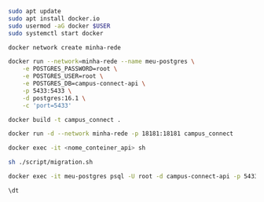 ``` bash
sudo apt update
sudo apt install docker.io
sudo usermod -aG docker $USER
sudo systemctl start docker
```

``` bash
docker network create minha-rede
```

``` bash
docker run --network=minha-rede --name meu-postgres \
    -e POSTGRES_PASSWORD=root \
    -e POSTGRES_USER=root \
    -e POSTGRES_DB=campus-connect-api \
    -p 5433:5433 \
    -d postgres:16.1 \
    -c 'port=5433'
```

``` bash
docker build -t campus_connect .
```

``` bash
docker run -d --network minha-rede -p 18181:18181 campus_connect
```

``` bash
docker exec -it <nome_conteiner_api> sh
```

``` sh
sh ./script/migration.sh 
```

``` bash
docker exec -it meu-postgres psql -U root -d campus-connect-api -p 5433
```

``` bash
\dt
```